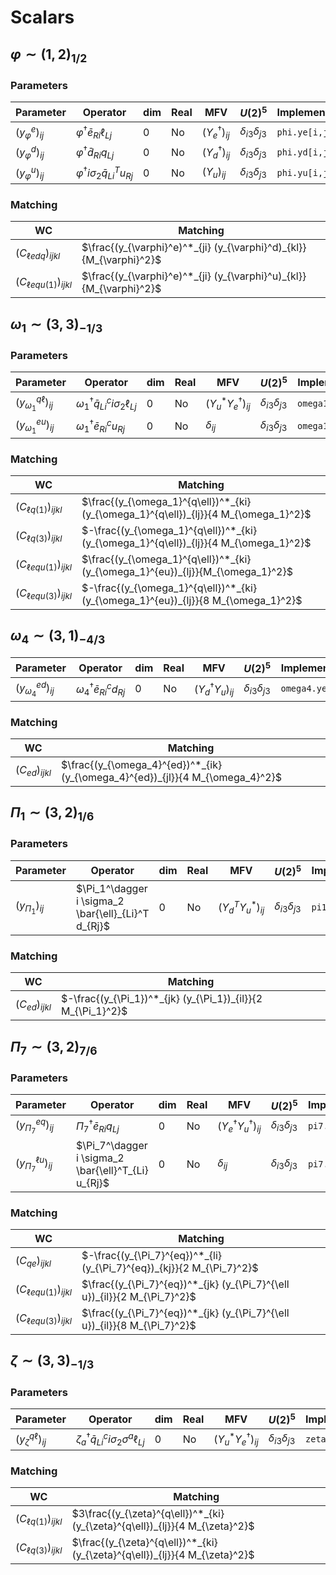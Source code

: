 # Scalars

## $\varphi \sim (1, 2)_{1/2}$

### Parameters

| Parameter | Operator | dim | Real | MFV | $U(2)^5$ | Implementation |
|-----------|----------|-----|-----|-----|----------|----------------|
| $(y_{\varphi}^e)_{ij}$ | $\varphi^\dagger \bar{e}_{Ri} \ell_{Lj}$ | 0 | No | $(Y_e^\dagger)_{ij}$ | $\delta_{i3}\delta_{j3}$ | `phi.ye[i,j]` |
| $(y_{\varphi}^d)_{ij}$ | $\varphi^\dagger \bar{d}_{Ri} q_{Lj}$ | 0 | No | $(Y_d^\dagger)_{ij}$ | $\delta_{i3}\delta_{j3}$ | `phi.yd[i,j]` |
| $(y_{\varphi}^u)_{ij}$ | $\varphi^\dagger i \sigma_2 \bar{q}^T_{Li} u_{Rj}$ | 0 | No | $(Y_u)_{ij}$ | $\delta_{i3}\delta_{j3}$ | `phi.yu[i,j]` |

### Matching

| WC | Matching |
|----|----------|
|$(C_{\ell e d q})_{ijkl}$ | $\frac{(y_{\varphi}^e)^*_{ji} (y_{\varphi}^d)_{kl}}{M_{\varphi}^2}$ |
|$(C_{\ell e q u(1)})_{ijkl}$ | $\frac{(y_{\varphi}^e)^*_{ji} (y_{\varphi}^u)_{kl}}{M_{\varphi}^2}$ |

## $\omega_1 \sim (3, 3)_{-1/3}$

### Parameters

| Parameter | Operator | dim | Real | MFV | $U(2)^5$ | Implementation |
|-----------|----------|-----|-----|-----|----------|----------------|
| $(y_{\omega_1}^{q\ell})_{ij}$ | $\omega_1^\dagger \bar{q}_{Li}^c i \sigma_2 \ell_{Lj}$ | 0 | No | $(Y_u^* Y_e^\dagger)_{ij}$ | $\delta_{i3}\delta_{j3}$ | `omega1.yql[i,j]` |
| $(y_{\omega_1}^{eu})_{ij}$ | $\omega_1^\dagger \bar{e}_{Ri}^c u_{Rj}$ | 0 | No | $\delta_{ij}$ | $\delta_{i3}\delta_{j3}$ | `omega1.yeu[i,j]` |

### Matching

| WC | Matching |
|----|----------|
|$(C_{\ell q(1)})_{ijkl}$ | $\frac{(y_{\omega_1}^{q\ell})^*_{ki} (y_{\omega_1}^{q\ell})_{lj}}{4 M_{\omega_1}^2}$ |
|$(C_{\ell q(3)})_{ijkl}$ | $-\frac{(y_{\omega_1}^{q\ell})^*_{ki} (y_{\omega_1}^{q\ell})_{lj}}{4 M_{\omega_1}^2}$ |
|$(C_{\ell equ(1)})_{ijkl}$ | $\frac{(y_{\omega_1}^{q\ell})^*_{ki} (y_{\omega_1}^{eu})_{lj}}{M_{\omega_1}^2}$ |
|$(C_{\ell equ(3)})_{ijkl}$ | $-\frac{(y_{\omega_1}^{q\ell})^*_{ki} (y_{\omega_1}^{eu})_{lj}}{8 M_{\omega_1}^2}$ |

## $\omega_4 \sim (3, 1)_{-4/3}$

| Parameter | Operator | dim | Real | MFV | $U(2)^5$ | Implementation |
|-----------|----------|-----|-----|-----|----------|----------------|
| $(y_{\omega_4}^{ed})_{ij}$ | $\omega_4^\dagger \bar{e}_{Ri}^c d_{Rj}$ | 0 | No | $(Y_d^\dagger Y_u)_{ij}$ | $\delta_{i3}\delta_{j3}$ | `omega4.yed[i,j]` |

### Matching

| WC | Matching |
|----|----------|
|$(C_{ed})_{ijkl}$ | $\frac{(y_{\omega_4}^{ed})^*_{ik} (y_{\omega_4}^{ed})_{jl}}{4 M_{\omega_4}^2}$ |

## $\Pi_1 \sim (3,2)_{1/6}$

### Parameters

| Parameter | Operator | dim | Real | MFV | $U(2)^5$ | Implementation |
|-----------|----------|-----|-----|-----|----------|----------------|
| $(y_{\Pi_1})_{ij}$ | $\Pi_1^\dagger i \sigma_2 \bar{\ell}_{Li}^T  d_{Rj}$ | 0 | No | $(Y_d^T Y_u^*)_{ij}$ | $\delta_{i3}\delta_{j3}$ | `pi1.y[i,j]` |

### Matching

| WC | Matching |
|----|----------|
|$(C_{ed})_{ijkl}$ | $-\frac{(y_{\Pi_1})^*_{jk} (y_{\Pi_1})_{il}}{2 M_{\Pi_1}^2}$ |

## $\Pi_7 \sim (3,2)_{7/6}$

### Parameters

| Parameter | Operator | dim | Real | MFV | $U(2)^5$ | Implementation |
|-----------|----------|-----|-----|-----|----------|----------------|
| $(y_{\Pi_7}^{eq})_{ij}$ | $\Pi_7^\dagger  \bar{e}_{Ri}  q_{Lj}$ | 0 | No | $(Y_e^\dagger Y_u^\dagger)_{ij}$ | $\delta_{i3}\delta_{j3}$ | `pi7.yeq[i,j]` |
| $(y_{\Pi_7}^{\ell u})_{ij}$ | $\Pi_7^\dagger i \sigma_2 \bar{\ell}^T_{Li}  u_{Rj}$ | 0 | No | $\delta_{ij}$ | $\delta_{i3}\delta_{j3}$ | `pi7.yul[i,j]` |

### Matching

| WC | Matching |
|----|----------|
|$(C_{qe})_{ijkl}$ | $-\frac{(y_{\Pi_7}^{eq})^*_{li} (y_{\Pi_7}^{eq})_{kj}}{2 M_{\Pi_7}^2}$ |
|$(C_{\ell equ(1)})_{ijkl}$ | $\frac{(y_{\Pi_7}^{eq})^*_{jk} (y_{\Pi_7}^{\ell u})_{il}}{2 M_{\Pi_7}^2}$ |
|$(C_{\ell equ(3)})_{ijkl}$ | $\frac{(y_{\Pi_7}^{eq})^*_{jk} (y_{\Pi_7}^{\ell u})_{il}}{8 M_{\Pi_7}^2}$ |

## $\zeta \sim (3,3)_{-1/3}$

### Parameters

| Parameter | Operator | dim | Real | MFV | $U(2)^5$ | Implementation |
|-----------|----------|-----|-----|-----|----------|----------------|
| $(y_{\zeta}^{q\ell})_{ij}$ | $\zeta_a^\dagger \bar{q}_{Li}^c i \sigma_2 \sigma^a \ell_{Lj}$ | 0 | No | $(Y_u^* Y_e^\dagger)_{ij}$ | $\delta_{i3}\delta_{j3}$ | `zeta.yql[i,j]` |


### Matching

| WC | Matching |
|----|----------|
|$(C_{\ell q(1)})_{ijkl}$ | $3\frac{(y_{\zeta}^{q\ell})^*_{ki} (y_{\zeta}^{q\ell})_{lj}}{4 M_{\zeta}^2}$ |
|$(C_{\ell q(3)})_{ijkl}$ | $\frac{(y_{\zeta}^{q\ell})^*_{ki} (y_{\zeta}^{q\ell})_{lj}}{4 M_{\zeta}^2}$ |
